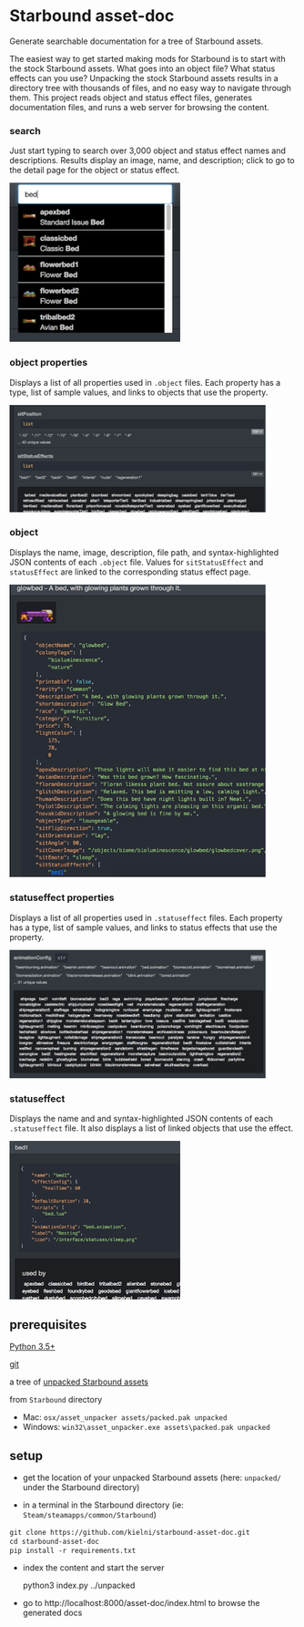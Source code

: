 # Starbound asset-doc

Generate searchable documentation for a tree of Starbound assets.

The easiest way to get started making mods for Starbound is to start with the
stock Starbound assets. What goes into an object file? What status effects can you
use? Unpacking the stock Starbound assets results in a directory tree with
thousands of files, and no easy way to navigate through them. This project reads
object and status effect files, generates documentation files, and runs
a web server for browsing the content.

### search

Just start typing to search over 3,000 object and status effect names and descriptions.
Results display an image, name, and description; click to go to the detail page for the
object or status effect.

<img src="https://github.com/kielni/starbound-asset-doc/blob/master/screenshots/sb_search.png" width="300">

### object properties

Displays a list of all properties used in `.object` files.
Each property has a type, list of sample values, and links to objects that use the property.

<img src="https://github.com/kielni/starbound-asset-doc/blob/master/screenshots/sb_object_props.png" width="450">

### object

Displays the name, image, description, file path, and syntax-highlighted JSON contents of each `.object` file.
Values for `sitStatusEffect` and `statusEffect` are linked to the corresponding status effect page.

<img src="https://github.com/kielni/starbound-asset-doc/blob/master/screenshots/sb_object.png" width="450">

### statuseffect properties

Displays a list of all properties used in `.statuseffect` files.
Each property has a type, list of sample values, and links to status effects that use the property.

<img src="https://github.com/kielni/starbound-asset-doc/blob/master/screenshots/sb_statuseffect_props.png" width="450">

### statuseffect

Displays the name and and syntax-highlighted JSON contents of each `.statuseffect` file.
It also displays a list of linked objects that use the effect.

<img src="https://github.com/kielni/starbound-asset-doc/blob/master/screenshots/sb_statuseffect.png" width="300">

## prerequisites

<a href="https://www.python.org/downloads/">Python 3.5+</a>

<a href="https://git-scm.com/downloads">git</a>

a tree of <a href="https://starbounder.org/Modding:Basics#Step_1_-_Unpacking_Assets">unpacked Starbound assets</a>

from `Starbound` directory
- Mac: `osx/asset_unpacker assets/packed.pak unpacked`
- Windows: `win32\asset_unpacker.exe assets\packed.pak unpacked`

## setup

- get the location of your unpacked Starbound assets (here: `unpacked/` under the Starbound directory)

- in a terminal in the Starbound directory (ie: `Steam/steamapps/common/Starbound`)

```
git clone https://github.com/kielni/starbound-asset-doc.git
cd starbound-asset-doc
pip install -r requirements.txt
```

- index the content and start the server

    python3 index.py ../unpacked

- go to http://localhost:8000/asset-doc/index.html to browse the generated docs


